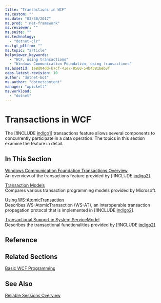 ```yaml
---
title: "Transactions in WCF"
ms.custom: ""
ms.date: "03/30/2017"
ms.prod: ".net-framework"
ms.reviewer: ""
ms.suite: ""
ms.technology: 
  - "dotnet-clr"
ms.tgt_pltfrm: ""
ms.topic: "article"
helpviewer_keywords: 
  - "WCF, using transactions"
  - "Windows Communication Foundation, using transactions"
ms.assetid: 1e8d04dd-b7cf-41e7-8560-54b4381beb0f
caps.latest.revision: 10
author: "dotnet-bot"
ms.author: "dotnetcontent"
manager: "wpickett"
ms.workload: 
  - "dotnet"
---
```

# Transactions in WCF
The [!INCLUDE [indigo1](../../../../includes/indigo1-md.md)] transactions feature allows several components to concurrently participate in a data operation. The topics in this section examine the feature in detail.  
  
## In This Section  
 [Windows Communication Foundation Transactions Overview](../../../../docs/framework/wcf/feature-details/transactions-overview.md)  
 An overview of the transactions feature provided by [!INCLUDE [indigo2](../../../../includes/indigo2-md.md)].  
  
 [Transaction Models](../../../../docs/framework/wcf/feature-details/transaction-models.md)  
 Compares various transaction programming models provided by Microsoft.  
  
 [Using WS-AtomicTransaction](../../../../docs/framework/wcf/feature-details/using-ws-atomictransaction.md)  
 Describes WS-AtomicTransaction (WS-AT), an interoperable transaction propagation protocol that is implemented in [!INCLUDE [indigo2](../../../../includes/indigo2-md.md)].  
  
 [Transactional Support in System.ServiceModel](../../../../docs/framework/wcf/feature-details/transactional-support-in-system-servicemodel.md)  
 Describes the transactional functionalities provided by [!INCLUDE [indigo2](../../../../includes/indigo2-md.md)].  
  
## Reference  
  
## Related Sections  
 [Basic WCF Programming](../../../../docs/framework/wcf/basic-wcf-programming.md)  
  
## See Also  
 [Reliable Sessions Overview](../../../../docs/framework/wcf/feature-details/reliable-sessions-overview.md)
